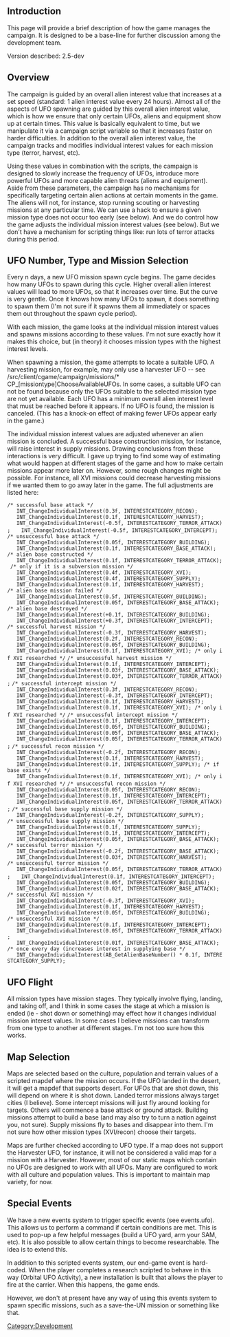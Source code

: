 ## Introduction

This page will provide a brief description of how the game manages the
campaign. It is designed to be a base-line for further discussion among
the development team.

Version described: 2.5-dev

## Overview

The campaign is guided by an overall alien interest value that increases
at a set speed (standard: 1 alien interest value every 24 hours). Almost
all of the aspects of UFO spawning are guided by this overall alien
interest value, which is how we ensure that only certain UFOs, aliens
and equipment show up at certain times. This value is basically
equivalent to time, but we manipulate it via a campaign script variable
so that it increases faster on harder difficulties. In addition to the
overall alien interest value, the campaign tracks and modifies
individual interest values for each mission type (terror, harvest, etc).

Using these values in combination with the scripts, the campaign is
designed to slowly increase the frequency of UFOs, introduce more
powerful UFOs and more capable alien threats (aliens and equipment).
Aside from these parameters, the campaign has no mechanisms for
specifically targeting certain alien actions at certain moments in the
game. The aliens will not, for instance, stop running scouting or
harvesting missions at any particular time. We can use a hack to ensure
a given mission type does not occur too early (see below). And we do
control how the game adjusts the individual mission interest values (see
below). But we don't have a mechanism for scripting things like: run
lots of terror attacks during this period.

## UFO Number, Type and Mission Selection

Every n days, a new UFO mission spawn cycle begins. The game decides how
many UFOs to spawn during this cycle. Higher overall alien interest
values will lead to more UFOs, so that it increases over time. But the
curve is very gentle. Once it knows how many UFOs to spawn, it does
something to spawn them (I'm not sure if it spawns them all immediately
or spaces them out throughout the spawn cycle period).

With each mission, the game looks at the individual mission interest
values and spawns missions according to these values. I'm not sure
exactly how it makes this choice, but (in theory) it chooses mission
types with the highest interest levels.

When spawning a mission, the game attempts to locate a suitable UFO. A
harvesting mission, for example, may only use a harvester UFO -- see
/src/client/cgame/campaign/missions/\*
CP_\[missiontype\]ChooseAvailableUFOs. In some cases, a suitable UFO
can not be found because only the UFOs suitable to the selected mission
type are not yet available. Each UFO has a minimum overall alien
interest level that must be reached before it appears. If no UFO is
found, the mission is canceled. (This has a knock-on effect of making
fewer UFOs appear early in the game.)

The individual mission interest values are adjusted whenever an alien
mission is concluded. A successful base construction mission, for
instance, will raise interest in supply missions. Drawing conclusions
from these interactions is very difficult. I gave up trying to find some
way of estimating what would happen at different stages of the game and
how to make certain missions appear more later on. However, some rough
changes might be possible. For instance, all XVI missions could decrease
harvesting missions if we wanted them to go away later in the game. The
full adjustments are listed here:

`/* successful base attack */`
`   INT_ChangeIndividualInterest(0.3f, INTERESTCATEGORY_RECON);`
`   INT_ChangeIndividualInterest(0.1f, INTERESTCATEGORY_HARVEST);`
`   INT_ChangeIndividualInterest(-0.5f, INTERESTCATEGORY_TERROR_ATTACK);`
`   INT_ChangeIndividualInterest(-0.5f, INTERESTCATEGORY_INTERCEPT); `
`/* unsuccessful base attack */`
`   INT_ChangeIndividualInterest(0.05f, INTERESTCATEGORY_BUILDING);`
`   INT_ChangeIndividualInterest(0.1f, INTERESTCATEGORY_BASE_ATTACK);`
`/* alien base constructed */`
`   INT_ChangeIndividualInterest(0.1f, INTERESTCATEGORY_TERROR_ATTACK); /* only if it is a subversion mission */`
`   INT_ChangeIndividualInterest(0.4f, INTERESTCATEGORY_XVI);`
`   INT_ChangeIndividualInterest(0.4f, INTERESTCATEGORY_SUPPLY); `
`   INT_ChangeIndividualInterest(0.1f, INTERESTCATEGORY_HARVEST);`
`/* alien base mission failed */`
`   INT_ChangeIndividualInterest(0.5f, INTERESTCATEGORY_BUILDING);`
`   INT_ChangeIndividualInterest(0.05f, INTERESTCATEGORY_BASE_ATTACK);`
`/* alien base destroyed */`
`   INT_ChangeIndividualInterest(+0.1f, INTERESTCATEGORY_BUILDING);`
`   INT_ChangeIndividualInterest(+0.3f, INTERESTCATEGORY_INTERCEPT);`
`/* successful harvest mission */`
`   INT_ChangeIndividualInterest(-0.3f, INTERESTCATEGORY_HARVEST);`
`   INT_ChangeIndividualInterest(0.2f, INTERESTCATEGORY_RECON);`
`   INT_ChangeIndividualInterest(0.05f, INTERESTCATEGORY_BUILDING);`
`   INT_ChangeIndividualInterest(0.1f, INTERESTCATEGORY_XVI); /* only if XVI researched */`
`/* unsuccessful harvest mission */`
`   INT_ChangeIndividualInterest(0.1f, INTERESTCATEGORY_INTERCEPT);`
`   INT_ChangeIndividualInterest(0.03f, INTERESTCATEGORY_BASE_ATTACK);`
`   INT_ChangeIndividualInterest(0.03f, INTERESTCATEGORY_TERROR_ATTACK);`
`/* successful intercept mission */`
`   INT_ChangeIndividualInterest(0.3f, INTERESTCATEGORY_RECON);`
`   INT_ChangeIndividualInterest(-0.3f, INTERESTCATEGORY_INTERCEPT);`
`   INT_ChangeIndividualInterest(0.1f, INTERESTCATEGORY_HARVEST);`
`   INT_ChangeIndividualInterest(0.1f, INTERESTCATEGORY_XVI); /* only if XVI researched */`
`/* unsuccessful intercept mission */`
`   INT_ChangeIndividualInterest(0.1f, INTERESTCATEGORY_INTERCEPT);`
`   INT_ChangeIndividualInterest(0.05f, INTERESTCATEGORY_BUILDING);`
`   INT_ChangeIndividualInterest(0.05f, INTERESTCATEGORY_BASE_ATTACK);`
`   INT_ChangeIndividualInterest(0.05f, INTERESTCATEGORY_TERROR_ATTACK);`
`/* successful recon mission */`
`   INT_ChangeIndividualInterest(-0.2f, INTERESTCATEGORY_RECON);`
`   INT_ChangeIndividualInterest(0.1f, INTERESTCATEGORY_HARVEST);`
`   INT_ChangeIndividualInterest(0.1f, INTERESTCATEGORY_SUPPLY); /* if base exists */`
`   INT_ChangeIndividualInterest(0.1f, INTERESTCATEGORY_XVI); /* only if XVI researched */`
`/* unsuccessful recon mission */`
`   INT_ChangeIndividualInterest(0.05f, INTERESTCATEGORY_RECON);`
`   INT_ChangeIndividualInterest(0.1f, INTERESTCATEGORY_INTERCEPT);`
`   INT_ChangeIndividualInterest(0.05f, INTERESTCATEGORY_TERROR_ATTACK);`
`/* successful base supply mission */`
`   INT_ChangeIndividualInterest(-0.2f, INTERESTCATEGORY_SUPPLY);`
`/* unsuccessful base supply mission */`
`   INT_ChangeIndividualInterest(0.1f, INTERESTCATEGORY_SUPPLY);`
`   INT_ChangeIndividualInterest(0.1f, INTERESTCATEGORY_INTERCEPT);`
`   INT_ChangeIndividualInterest(0.05f, INTERESTCATEGORY_BASE_ATTACK);`
`/* successful terror mission */`
`   INT_ChangeIndividualInterest(-0.2f, INTERESTCATEGORY_BASE_ATTACK);`
`   INT_ChangeIndividualInterest(0.03f, INTERESTCATEGORY_HARVEST);`
`/* unsuccessful terror mission */`
`   INT_ChangeIndividualInterest(0.05f, INTERESTCATEGORY_TERROR_ATTACK);`
`   INT_ChangeIndividualInterest(0.1f, INTERESTCATEGORY_INTERCEPT);`
`   INT_ChangeIndividualInterest(0.05f, INTERESTCATEGORY_BUILDING);`
`   INT_ChangeIndividualInterest(0.02f, INTERESTCATEGORY_BASE_ATTACK);`
`/* successful XVI mission */`
`   INT_ChangeIndividualInterest(-0.3f, INTERESTCATEGORY_XVI);`
`   INT_ChangeIndividualInterest(0.1f, INTERESTCATEGORY_HARVEST);`
`   INT_ChangeIndividualInterest(0.05f, INTERESTCATEGORY_BUILDING);`
`/* unsuccessful XVI mission */`
`   INT_ChangeIndividualInterest(0.1f, INTERESTCATEGORY_INTERCEPT);`
`   INT_ChangeIndividualInterest(0.05f, INTERESTCATEGORY_TERROR_ATTACK);`
`   INT_ChangeIndividualInterest(0.01f, INTERESTCATEGORY_BASE_ATTACK);`
`/* once every day (increases interest in supplying base */`
`   INT_ChangeIndividualInterest(AB_GetAlienBaseNumber() * 0.1f, INTERESTCATEGORY_SUPPLY); `

## UFO Flight

All mission types have mission stages. They typically involve flying,
landing, and taking off, and I think in some cases the stage at which a
mission is ended (ie - shot down or something) may effect how it changes
individual mission interest values. In some cases I believe missions can
transform from one type to another at different stages. I'm not too sure
how this works.

## Map Selection

Maps are selected based on the culture, population and terrain values of
a scripted mapdef where the mission occurs. If the UFO landed in the
desert, it will get a mapdef that supports desert. For UFOs that are
shot down, this will depend on where it is shot down. Landed terror
missions always target cities (I believe). Some intercept missions will
just fly around looking for targets. Others will commence a base attack
or ground attack. Building missions attempt to build a base (and may
also try to turn a nation against you, not sure). Supply missions fly to
bases and disappear into them. I'm not sure how other mission types
(XVI/recon) choose their targets.

Maps are further checked according to UFO type. If a map does not
support the Harvester UFO, for instance, it will not be considered a
valid map for a mission with a Harvester. However, most of our static
maps which contain no UFOs are designed to work with all UFOs. Many are
configured to work with all culture and population values. This is
important to maintain map variety, for now.

## Special Events

We have a new events system to trigger specific events (see events.ufo).
This allows us to perform a command if certain conditions are met. This
is used to pop-up a few helpful messages (build a UFO yard, arm your
SAM, etc). It is also possible to allow certain things to become
researchable. The idea is to extend this.

In addition to this scripted events system, our end-game event is
hard-coded. When the player completes a research scripted to behave in
this way (Orbital UFO Activity), a new installation is built that allows
the player to fire at the carrier. When this happens, the game ends.

However, we don't at present have any way of using this events system to
spawn specific missions, such as a save-the-UN mission or something like
that.

[Category:Development](Category:Development "wikilink")